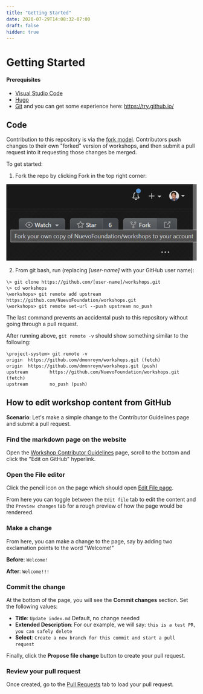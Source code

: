 ```yaml
---
title: "Getting Started"
date: 2020-07-29T14:08:32-07:00
draft: false
hidden: true
---
```


# Getting Started

#### Prerequisites
- [Visual Studio Code](https://code.visualstudio.com/download)
- [Hugo](https://gohugo.io/getting-started/installing/)
- [Git](https://git-scm.com/downloads) and you can get some experience here: https://try.github.io/

## Code

Contribution to this repository is via the [fork model](https://help.github.com/articles/fork-a-repo/). Contributors push changes to their own "forked" version of workshops, and then submit a pull request into it requesting those changes be merged.

To get started:

1. Fork the repo by clicking Fork in the top right corner:

![image](media/fork.png)

2. From git bash, run (replacing _[user-name]_ with your GitHub user name):

```
\> git clone https://github.com/[user-name]/workshops.git
\> cd workshops
\workshops> git remote add upstream https://github.com/NuevoFoundation/workshops.git
\workshops> git remote set-url --push upstream no_push
```

The last command prevents an accidental push to this repository without going through a pull request.

After running above, `git remote -v` should show something similar to the following:
```
\project-system> git remote -v 
origin  https://github.com/dmonroym/workshops.git (fetch)
origin  https://github.com/dmonroym/workshops.git (push)
upstream        https://github.com/NuevoFoundation/workshops.git (fetch)
upstream        no_push (push)
```

## How to edit workshop content from GitHub

**Scenario**: Let's make a simple change to the Contributor Guidelines page and submit a pull request.

### Find the markdown page on the website
Open the [Workshop Contributor Guidelines](https://workshops.nuevofoundation.org/guidelines/) page, scroll to the bottom and click the "Edit on GitHub" hyperlink.

### Open the File editor 
Click the pencil icon on the page which should open [Edit File page](https://github.com/NuevoFoundation/workshops/edit/master/content/guidelines/_index.md). 

From here you can toggle between the `Edit file` tab to edit the content and the `Preview changes` tab for a rough preview of how the page would be rendereed. 

### Make a change 
From here, you can make a change to the page, say by adding two exclamation points to the word "Welcome!"

**Before**: `Welcome!`

**After**: `Welcome!!!`

### Commit the change 
At the bottom of the page, you will see the **Commit changes** section. Set the following values:

* **Title**: `Update index.md` Default, no change needed
* **Extended Description**: For our example, we will say: `this is a test PR, you can safely delete` 
* **Select**: `Create a new branch for this commit and start a pull request`

Finally, click the **Propose file change** button to create your pull request. 

### Review your pull request
Once created, go to the [Pull Requests](https://github.com/NuevoFoundation/workshops/pulls) tab to load your pull request.
